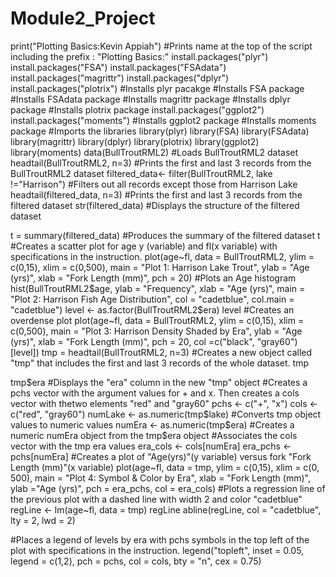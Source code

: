 # Module2_Project
print("Plotting Basics:Kevin Appiah") #Prints name at the top of the script including the prefix : "Plotting Basics:"
    install.packages("plyr") install.packages("FSA") install.packages("FSAdata") install.packages("magrittr") install.packages("dplyr") install.packages("plotrix")
#Installs plyr pacakge #Installs FSA package
#Installs FSAdata package #Installs magrittr package
#Installs dplyr package #Installs plotrix package
install.packages("ggplot2") install.packages("moments")
#Installs ggplot2 package #Installs moments package
#Imports the libraries library(plyr) library(FSA) library(FSAdata) library(magrittr) library(dplyr) library(plotrix) library(ggplot2) library(moments)
data(BullTroutRML2)
#Loads BullTroutRML2 dataset
headtail(BullTroutRML2, n=3) #Prints the first and last 3 records from the BullTroutRML2 dataset
filtered_data<- filter(BullTroutRML2, lake !="Harrison") #Filters out all records except those from Harrison Lake
headtail(filtered_data, n=3) #Prints the first and last 3 records from the filtered dataset
str(filtered_data) #Displays the structure of the filtered dataset

t = summary(filtered_data) #Produces the summary of the filtered dataset t
#Creates a scatter plot for age y (variable) and fl(x variable) with specifications in the instruction.
plot(age~fl, data = BullTroutRML2, ylim = c(0,15), xlim = c(0,500), main = "Plot 1: Harrison Lake Trout", ylab = "Age (yrs)", xlab = "Fork Length (mm)", pch = 20)
#Plots an Age histogram
hist(BullTroutRML2$age, ylab = "Frequency", xlab = "Age (yrs)", main = "Plot 2: Harrison Fish Age Distribution", col = "cadetblue", col.main = "cadetblue")
level <- as.factor(BullTroutRML2$era) level
#Creates an overdense plot
plot(age~fl, data = BullTroutRML2, ylim = c(0,15), xlim = c(0,500), main = "Plot 3: Harrison Density Shaded by Era", ylab = "Age (yrs)", xlab = "Fork Length (mm)", pch = 20, col =c("black", "gray60")[level])
tmp = headtail(BullTroutRML2, n=3) #Creates a new object called "tmp" that includes the first and last 3 records of the whole dataset.
tmp

tmp$era #Displays the "era" column in the new "tmp" object
#Creates a pchs vector with the argument values for + and x. Then creates a cols vector with thetwo elements "red" and "gray60"
pchs <- c("+", "x")
cols <- c("red", "gray60")
numLake <- as.numeric(tmp$lake) #Converts tmp object values to numeric values
numEra <- as.numeric(tmp$era) #Creates a numeric numEra object from the tmp$era object
#Associates the cols vector with the tmp era values era_cols <- cols[numEra]
era_pchs <- pchs[numEra]
#Creates a plot of "Age(yrs)"(y variable) versus fork "Fork Length (mm)"(x variable) plot(age~fl, data = tmp, ylim = c(0,15), xlim = c(0, 500), main = "Plot 4: Symbol & Color by Era", xlab = "Fork Length (mm)", ylab ="Age (yrs)", pch = era_pchs, col = era_cols)
#Plots a regression line of the previous plot with a dashed line with width 2 and color "cadetblue"
regLine <- lm(age~fl, data = tmp)
regLine
abline(regLine, col = "cadetblue", lty = 2, lwd = 2)

#Places a legend of levels by era with pchs symbols in the top left of the plot with specifications in the instruction.
legend("topleft", inset = 0.05, legend = c(1,2), pch = pchs, col = cols, bty = "n", cex = 0.75)
